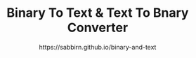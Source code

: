 <div style="text-align:center;">
  <h1>Binary To Text & Text To Bnary Converter</h1>
  https://sabbirn.github.io/binary-and-text
</div>
